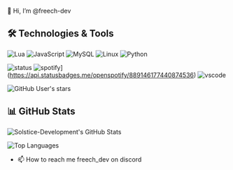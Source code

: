 👋 Hi, I’m @freech-dev

## 🛠️ Technologies & Tools

![Lua](https://img.shields.io/badge/-Lua-000?&logo=Lua)
![JavaScript](https://img.shields.io/badge/-JavaScript-000?&logo=JavaScript)
![MySQL](https://img.shields.io/badge/-MySQL-000?&logo=MySQL)
![Linux](https://img.shields.io/badge/-Linux-000?&logo=Linux)
![Python](https://img.shields.io/badge/-Python-000?&logo=Python)

![status](https://api.statusbadges.me/badge/status/889146177440874536?simple=true)
![spotify](https://api.statusbadges.me/badge/spotify/889146177440874536)](https://api.statusbadges.me/openspotify/889146177440874536)
![vscode](https://api.statusbadges.me/badge/vscode/889146177440874536)

![GitHub User's stars](https://img.shields.io/github/stars/freech-dev)



## 📊 GitHub Stats

![Solstice-Development's GitHub Stats](https://github-readme-stats.vercel.app/api?username=freech-dev&show_icons=true&count_private=true&theme=dark)

![Top Languages](https://github-readme-stats.vercel.app/api/top-langs/?username=freech-dev&layout=compact&theme=dark)

- 📫 How to reach me freech_dev on discord
